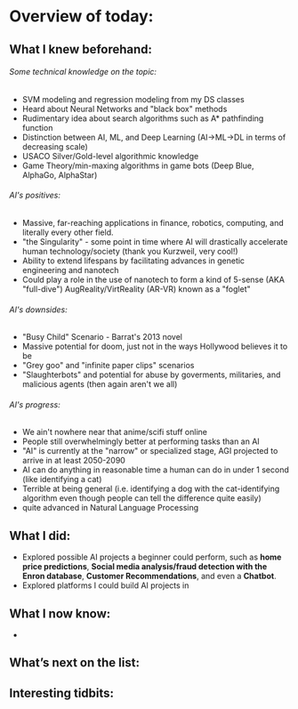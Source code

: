 # Overview of today:
## What I knew beforehand:  
###### Some technical knowledge on the topic:  
- SVM modeling and regression modeling from my DS classes  
- Heard about Neural Networks and "black box" methods  
- Rudimentary idea about search algorithms such as A* pathfinding function  
- Distinction between AI, ML, and Deep Learning (AI->ML->DL in terms of decreasing scale)  
- USACO Silver/Gold-level algorithmic knowledge  
- Game Theory/min-maxing algorithms in game bots (Deep Blue, AlphaGo, AlphaStar)
###### AI's positives:  
- Massive, far-reaching applications in finance, robotics, computing, and literally every other field.  
- "the Singularity" - some point in time where AI will drastically accelerate human technology/society (thank you Kurzweil, very cool!)  
- Ability to extend lifespans by facilitating advances in genetic engineering and nanotech  
- Could play a role in the use of nanotech to form a kind of 5-sense (AKA "full-dive") AugReality/VirtReality (AR-VR) known as a "foglet"  
###### AI's downsides:  
- "Busy Child" Scenario - Barrat's 2013 novel  
- Massive potential for doom, just not in the ways Hollywood believes it to be  
- "Grey goo" and "infinite paper clips" scenarios  
- "Slaughterbots" and potential for abuse by goverments, militaries, and malicious agents (then again aren't we all)  
###### AI's progress:  
- We ain't nowhere near that anime/scifi stuff online  
- People still overwhelmingly better at performing tasks than an AI  
- "AI" is currently at the "narrow" or specialized stage, AGI projected to arrive in at least 2050-2090  
- AI can do anything in reasonable time a human can do in under 1 second (like identifying a cat)  
- Terrible at being general (i.e. identifying a dog with the cat-identifying algorithm even though people can tell the difference quite easily)  
- quite advanced in Natural Language Processing
## What I did:  
- Explored possible AI projects a beginner could perform, such as __home price predictions__, __Social media analysis/fraud detection with the Enron database__, __Customer Recommendations__, and even a __Chatbot__. 
- Explored platforms I could build AI projects in

## What I now know:
- 


## What’s next on the list:



## Interesting tidbits:
